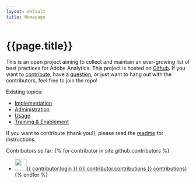 ```yaml
---
layout: default
title: Homepage
---
```

# {{page.title}}
This is an open project aiming to collect and maintain an ever-growing list of best practices for Adobe Analytics. This project is hosted on [Github]({{site.github.repository_url}}). If you want to [contribute]({{site.github.issues_url}}), have a [question]({{site.github.repository_url}}), or just want to hang out with the contributors, feel free to join the repo!

Existing topics:
* [Implementation](./implementation)
* [Administration](./administration)
* [Usage](./usage)
* [Training & Enablement](./training)

If you want to contribute (thank you!), please read the [readme](./README) for instructions.

Contributors so far:
    {% for contributor in site.github.contributors %}
* <a href="{{ contributor.html_url }}"><img src="{{ contributor.avatar_url }}" width="32" height="32" />{{ contributor.login }} ({{ contributor.contributions }} contributions)</a>
    {% endfor %}